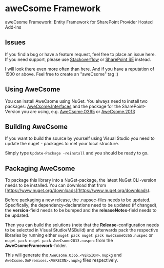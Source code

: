 # aweCsome Framework
aweCsome Framework: Entity Framework for SharePoint Provider Hosted Add-Ins

## Issues
If you find a bug or have a feature request, feel free to place an issue here. If you need support, please use [Stackoverflow](https://stackoverflow.com) or [SharePoint SE](https://sharepoint.stackexchange.com) instead.

I will look there even more often than here. And if you have a reputation of 1500 or above. Feel free to create an "aweCsome" tag :)

## Using AweCsome
You can install AweCsome using NuGet. You always need to install two packages: [AweCsome.Interfaces](https://www.nuget.org/packages/AweCsome.Interfaces) and the package for the SharePoint-Version you are using, e.g. [AweCsome.O365](https://www.nuget.org/packages/AweCsome.O365) or [AweCsome.2013](https://www.nuget.org/packages/AweCsome.2013)

## Building AweCsome
If you want to build the source by yourself using Visual Studio you need to update the nuget - packages to met your local structure.

Simply type `Update-Package -reinstall` and you should be ready to go.

## Packaging AweCsome
To package this library into a NuGet-package, the latest NuGet CLI-version needs to be installed. You can download that from [https://www.nuget.org/downloads](https://www.nuget.org/downloads).

Before packaging a new release, the .nupsec-files needs to be updated. Specifically, the dependency-declarations need to be updated (if changed), the __version__-field needs to be bumped and the __releaseNotes__-field needs to be updated.

Then you can build the solutions (note that the __Release__-configuration needs to be selected in Visual Studio/MSBuild) and afterwards pack the respective libraries by running either `nuget pack nuget pack AweCsomeO365.nuspec` or `nuget pack nuget pack AweCsome2013.nuspec` from the __AweCsomeFramework__-folder.

This will generate the `AweCsome.O365.<VERSION>.nupkg` and `AweCsome.OnPremises.<VERSION>.nupkg` files respectively.
